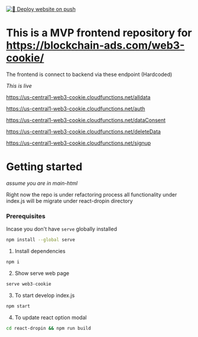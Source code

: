 [![🚀 Deploy website on push](https://github.com/Blockchain-Ads/Blockchain-ads/actions/workflows/deploy.yml/badge.svg)](https://github.com/Blockchain-Ads/Blockchain-ads/actions/workflows/deploy.yml)

# This is a MVP frontend repository for https://blockchain-ads.com/web3-cookie/

The frontend is connect to backend via these endpoint (Hardcoded)



*This is live*

https://us-central1-web3-cookie.cloudfunctions.net/alldata

https://us-central1-web3-cookie.cloudfunctions.net/auth

https://us-central1-web3-cookie.cloudfunctions.net/dataConsent

https://us-central1-web3-cookie.cloudfunctions.net/deleteData

https://us-central1-web3-cookie.cloudfunctions.net/signup

# Getting started
*assume you are in main-html*

Right now the repo is under refactoring process all functionality under index.js will be migrate under react-dropin directory

### Prerequisites
Incase you don't have `serve` globally installed
``` bash
npm install --global serve

```

1. Install dependencies
``` bash
npm i
```

2. Show serve web page
``` bash
serve web3-cookie
```

3. To start develop index.js
``` bash
npm start
```

4. To update react option modal
``` bash
cd react-dropin && npm run build
```
